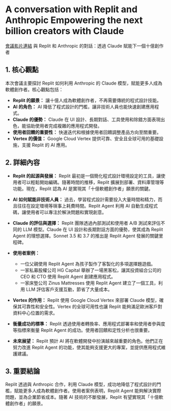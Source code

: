 # A conversation with Replit and Anthropic Empowering the next billion creators with Claude

[會議影片連結](https://www.youtube.com/watch?v=GxwueqmxT-g)
與 Replit 和 Anthropic 的對話：透過 Claude 賦能下一個十億創作者

## 1. 核心觀點

本次會議主要探討 Replit 如何利用 Anthropic 的 Claude 模型，賦能更多人成為軟體創作者。核心觀點包括：

*   **Replit 的願景：** 讓十億人成為軟體創作者，不再需要傳統的程式設計技能。
*   **AI 的角色：** AI 降低了程式設計的門檻，讓非技術人員也能快速創建應用程式。
*   **Claude 的優勢：** Claude 在 UI 設計、長期對話、工具使用和除錯方面表現出色，能協助使用者完成複雜的應用程式開發。
*   **使用者回饋的重要性：** 快速迭代和根據使用者回饋調整產品方向至關重要。
*   **Vertex 的價值：** Google Cloud Vertex 提供可靠、安全且全球可用的基礎設施，支援 Replit 的 AI 應用。

## 2. 詳細內容

*   **Replit 的起源與發展：** Replit 最初是一個簡化程式設計環境設定的工具，讓使用者可以輕鬆開始編碼。隨著時間的推移，Replit 擴展到部署、資料庫管理等功能。現在，Replit 認為 AI 是實現其「十億軟體創作者」願景的關鍵。

*   **AI 如何賦能非技術人員：** 過去，學習程式設計需要投入大量時間和精力，而且往往在設定環境等瑣事上耗費時間。Replit Agent 利用 AI 自動生成程式碼，讓使用者可以專注於解決問題和實現創意。

*   **Claude 的評估與選擇：** Replit 團隊透過內部測試和使用者 A/B 測試來評估不同的 LLM 模型。Claude 在 UI 設計和長期對話方面的優勢，使其成為 Replit Agent 的理想選擇。Sonnet 3.5 和 3.7 的推出是 Replit Agent 發展的關鍵里程碑。

*   **使用者案例：**
    *   一位父親使用 Replit Agent 為孩子製作了客製化的多項選擇題遊戲。
    *   一家私募股權公司 HG Capital 舉辦了一場黑客松，讓其投資組合公司的 CEO 和 CTO 使用 Replit Agent 創建應用程式。
    *   一家床墊公司 Zinus Mattresses 使用 Replit Agent 建立了一個工具，利用 LLM 評估客戶支援互動，節省了大量成本。

*   **Vertex 的作用：** Replit 使用 Google Cloud Vertex 來部署 Claude 模型，確保其可靠性和安全性。Vertex 的全球可用性也讓 Replit 能夠滿足歐洲客戶對資料中心位置的需求。

*   **衡量成功的標準：** Replit 透過使用者轉換率、應用程式部署率和使用者參與度等指標來衡量 Replit Agent 的成功。使用者回饋和定性分析也很重要。

*   **未來展望：** Replit 預計 AI 將在軟體開發中扮演越來越重要的角色。他們正在努力改進 Replit Agent 的功能，使其能夠支援更大的專案，並提供應用程式維護建議。

## 3. 重要結論

Replit 透過與 Anthropic 合作，利用 Claude 模型，成功地降低了程式設計的門檻，賦能更多人成為軟體創作者。使用者案例表明，Replit Agent 能夠解決實際問題，並為企業節省成本。隨著 AI 技術的不斷發展，Replit 有望實現其「十億軟體創作者」的願景。
